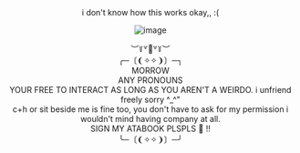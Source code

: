 <div align="center">i don't know how this works okay,, :(
  
  ![image](https://github.com/fatalday/fatalday/assets/111879755/260fe18c-ece8-4323-9bf6-9c5fc63e27d5)
<div align="center">︶꒦꒷🍭꒷꒦︶
  
<div align="center">  ╭─〔❨✧✧❩〕─╮
<div align="center"> MORROW
<div align="center"> ANY PRONOUNS 
<div align="center">YOUR FREE TO INTERACT AS LONG AS YOU AREN'T A WEIRDO. i unfriend freely sorry ^_^"
  <div align="center">c+h or sit beside me is fine too, you don't have to ask for my permission i wouldn't mind having company at all.
<div align="center">
  <div align="center">SIGN MY ATABOOK PLSPLS 🙏 !!
<div align="center">╰─〔❨✧✧❩〕─╯
